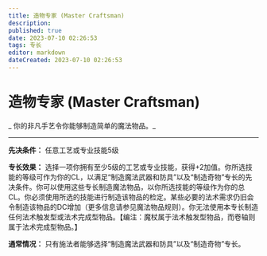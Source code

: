 ```yaml
---
title: 造物专家 (Master Craftsman)
description: 
published: true
date: 2023-07-10 02:26:53
tags: 专长
editor: markdown
dateCreated: 2023-07-10 02:26:53
---
```


# 造物专家 (Master Craftsman)

_ 你的非凡手艺令你能够制造简单的魔法物品。_

* * *

**先决条件：** 任意工艺或专业技能5级

**专长效果：**
选择一项你拥有至少5级的工艺或专业技能，获得+2加值。你所选技能的等级可作为你的CL，以满足“制造魔法武器和防具”以及“制造奇物”专长的先决条件。你可以使用这些专长制造魔法物品，以你所选技能的等级作为你的总CL。你必须使用所选的技能进行制造该物品的检定。某些必要的法术需求仍旧会令制造该物品的DC增加（更多信息请参见魔法物品规则）。你无法使用本专长制造任何法术触发型或法术完成型物品。【编注：魔杖属于法术触发型物品，而卷轴则属于法术完成型物品。】

**通常情况：** 只有施法者能够选择“制造魔法武器和防具”以及“制造奇物”专长。

